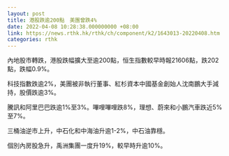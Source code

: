 ```yaml
---
layout: post
title: 港股跌逾200點　美團曾跌4%
date: 2022-04-08 10:28:38.000000000 +08:00
link: https://news.rthk.hk/rthk/ch/component/k2/1643013-20220408.htm
categories: rthk
---
```


內地股市轉跌，港股跌幅擴大至逾200點，恒生指數較早時報21606點，跌202點，跌幅0.9%。

科技指數跌逾2%，美團被非執行董事、紅杉資本中國基金創始人沈南鵬大手減持，股價跌逾3%。

騰訊和阿里巴巴跌逾1%至3%。嗶哩嗶哩跌8%，理想、蔚來和小鵬汽車跌近5%至7%。

三桶油逆市上升，中石化和中海油升逾1-2%，中石油靠穩。

個別內房股急升，禹洲集團一度升19%，較早時升逾10%。
